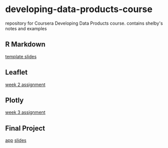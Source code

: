 # developing-data-products-course
repository for Coursera Developing Data Products course. contains shelby's notes and examples

## R Markdown
[template slides](https://shelbybachman.github.io/developing-data-products-course/R_markdown/my_presentation.html)

## Leaflet
[week 2 assignment](https://shelbybachman.github.io/developing-data-products-course/week2-assignment/week2-assignment.html)

## Plotly
[week 3 assignment](https://shelbybachman.github.io/developing-data-products-course/week3-assignment/week3-assignment.html)

## Final Project
[app]()
[slides](https://shelbybachman.github.io/developing-data-products-course/final-project/final-project.html)
